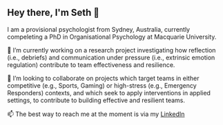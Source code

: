## Hey there, I'm Seth 👋

I am a provisional psychologist from Sydney, Australia, currently compeleting a PhD in Organisational Psychology at Macquarie University. 

🔭 I’m currently working on a research project investigating how reflection (i.e., debriefs) and communication under pressure (i.e., extrinsic emotion regulation) contribute to team effectiveness and resilience.

👯 I’m looking to collaborate on projects which target teams in either competitive (e.g., Sports, Gaming) or high-stress (e.g., Emergency Responders) contexts, and which seek to apply interventions in applied settings, to contribute to building effective and resilient teams. 

📫 The best way to reach me at the moment is via my [LinkedIn]([LinkedIn](https://www.linkedin.com/in/sethcoetzee/))

<!--
**sethcoetzee/sethcoetzee** is a ✨ _special_ ✨ repository because its `README.md` (this file) appears on your GitHub profile.

Here are some ideas to get you started:

- 🔭 I’m currently working on ...
- 🌱 I’m currently learning ...
- 
- 🤔 I’m looking for help with ...
- 💬 Ask me about ...
- 📫 How to reach me: ...
- 😄 Pronouns: ...
- ⚡ Fun fact: ...
-->

